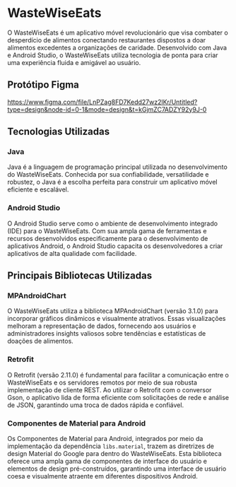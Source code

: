 # WasteWiseEats

O WasteWiseEats é um aplicativo móvel revolucionário que visa combater o desperdício de alimentos conectando restaurantes dispostos a doar alimentos excedentes a organizações de caridade. Desenvolvido com Java e Android Studio, o WasteWiseEats utiliza tecnologia de ponta para criar uma experiência fluida e amigável ao usuário.

## Protótipo Figma  
https://www.figma.com/file/LnPZag8FD7Kedd27wz2lKr/Untitled?type=design&node-id=0-1&mode=design&t=kGjmZC7ADZY92y9J-0

## Tecnologias Utilizadas

### Java
Java é a linguagem de programação principal utilizada no desenvolvimento do WasteWiseEats. Conhecida por sua confiabilidade, versatilidade e robustez, o Java é a escolha perfeita para construir um aplicativo móvel eficiente e escalável.

### Android Studio
O Android Studio serve como o ambiente de desenvolvimento integrado (IDE) para o WasteWiseEats. Com sua ampla gama de ferramentas e recursos desenvolvidos especificamente para o desenvolvimento de aplicativos Android, o Android Studio capacita os desenvolvedores a criar aplicativos de alta qualidade com facilidade.

## Principais Bibliotecas Utilizadas

### MPAndroidChart
O WasteWiseEats utiliza a biblioteca MPAndroidChart (versão 3.1.0) para incorporar gráficos dinâmicos e visualmente atrativos. Essas visualizações melhoram a representação de dados, fornecendo aos usuários e administradores insights valiosos sobre tendências e estatísticas de doações de alimentos.

### Retrofit
O Retrofit (versão 2.11.0) é fundamental para facilitar a comunicação entre o WasteWiseEats e os servidores remotos por meio de sua robusta implementação de cliente REST. Ao utilizar o Retrofit com o conversor Gson, o aplicativo lida de forma eficiente com solicitações de rede e análise de JSON, garantindo uma troca de dados rápida e confiável.

### Componentes de Material para Android
Os Componentes de Material para Android, integrados por meio da implementação da dependência `libs.material`, trazem as diretrizes de design Material do Google para dentro do WasteWiseEats. Esta biblioteca oferece uma ampla gama de componentes de interface do usuário e elementos de design pré-construídos, garantindo uma interface de usuário coesa e visualmente atraente em diferentes dispositivos Android.


